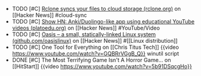 - TODO [#C] [Rclone syncs your files to cloud storage (rclone.org)](https://news.ycombinator.com/item?id=39151937) on [[Hacker News]] #cloud-sync
- TODO [#C] [Show HN: Anki/Duolingo-like app using educational YouTube videos (platoedu.org)](https://news.ycombinator.com/item?id=39148336) on [[Hacker News]] #YouTube/Video
- TODO [#C] [Oasis – a small, statically-linked Linux system (github.com/oasislinux)](https://news.ycombinator.com/item?id=39142748) on [[Hacker News]] #[[Linux distribution]]
- TODO [#C] One Tool for Everything on [[Chris Titus Tech]]
  {{video https://www.youtube.com/watch?v=GQBRrVGgB_Q}}
  winutil script
- DONE [#C] The Most Terrifying Game Isn't A Horror Game... on [[HitStart]]
  {{video https://www.youtube.com/watch?v=5b91DSqcgHo}}
